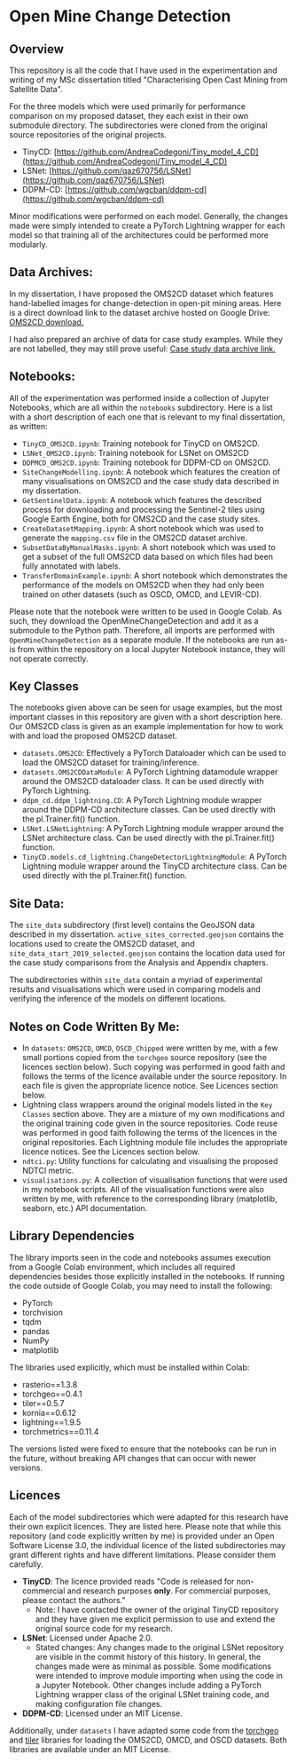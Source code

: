 # Open Mine Change Detection

## Overview

This repository is all the code that I have used in the experimentation and writing of my MSc dissertation titled "Characterising Open Cast Mining
from Satellite Data". 

For the three models which were used primarily for performance comparison on my proposed dataset, they each exist in their own submodule directory. The subdirectories were cloned from the original source repositories of the original projects.

- TinyCD:  [https://github.com/AndreaCodegoni/Tiny_model_4_CD](https://github.com/AndreaCodegoni/Tiny_model_4_CD)
- LSNet: [https://github.com/qaz670756/LSNet](https://github.com/qaz670756/LSNet)
- DDPM-CD: [https://github.com/wgcban/ddpm-cd](https://github.com/wgcban/ddpm-cd)

Minor modifications were performed on each model. Generally, the changes made were simply intended to create a PyTorch Lightning wrapper for each model so that training all of the architectures could be performed more modularly. 

## Data Archives:

In my dissertation, I have proposed the OMS2CD dataset which features hand-labelled images for change-detection in open-pit mining areas. Here is a direct download link to the dataset archive hosted on Google Drive: [OMS2CD download.](https://drive.google.com/file/d/1Kyle3U-lHQsj_zo7xO-GQJk_ZX9SmiKG/view?usp=drive_link)

I had also prepared an archive of data for case study examples. While they are not labelled, they may still prove useful: [Case study data archive link.](https://drive.google.com/file/d/1--NJ9XpXs4-PZarzDE3bMWiKX12Ot0DU/view?usp=sharing)

## Notebooks: 

All of the experimentation was performed inside a collection of Jupyter Notebooks, which are all within the `notebooks` subdirectory. Here is a list with a short description of each one that is relevant to my final dissertation, as written:

- `TinyCD_OMS2CD.ipynb`: Training notebook for TinyCD on OMS2CD.
- `LSNet_OMS2CD.ipynb`: Training notebook for LSNet on OMS2CD
- `DDPMCD_OMS2CD.ipynb`: Training notebook for DDPM-CD on OMS2CD.
- `SiteChangeModelling.ipynb`: A notebook which features the creation of many visualisations on OMS2CD and the case study data described in my dissertation.
- `GetSentinelData.ipynb`: A notebook which features the described process for downloading and processing the Sentinel-2 tiles using Google Earth Engine, both for OMS2CD and the case study sites.
- `CreateDatasetMapping.ipynb`: A short notebook which was used to generate the `mapping.csv` file in the OMS2CD dataset archive.
- `SubsetDataByManualMasks.ipynb`: A short notebook which was used to get a subset of the full OMS2CD data based on which files had been fully annotated with labels.
- `TransferDomainExample.ipynb`: A short notebook which demonstrates the performance of the models on OMS2CD when they had only been trained on other datasets (such as OSCD, OMCD, and LEVIR-CD).

Please note that the notebook were written to be used in Google Colab. As such, they download the OpenMineChangeDetection and add it as a submodule to the Python path. Therefore, all imports are performed with `OpenMineChangeDetection` as a separate module. If the notebooks are run as-is from within the repository on a local Jupyter Notebook instance, they will not operate correctly.

## Key Classes

The notebooks given above can be seen for usage examples, but the most important classes in this repository are given with a short description here. Our OMS2CD class is given as an example implementation for how to work with and load the proposed OMS2CD dataset.

- `datasets.OMS2CD`: Effectively a PyTorch Dataloader which can be used to load the OMS2CD dataset for training/inference.
- `datasets.OMS2CDDataModule`: A PyTorch Lightning datamodule wrapper around the OMS2CD dataloader class. It can be used directly with PyTorch Lightning.
- `ddpm_cd.ddpm_lightning.CD`: A PyTorch Lightning module wrapper around the DDPM-CD architecture classes. Can be used directly with the pl.Trainer.fit() function.
- `LSNet.LSNetLightning`: A PyTorch Lightning module wrapper around the LSNet architecture class. Can be used directly with the pl.Trainer.fit() function.
- `TinyCD.models.cd_lightning.ChangeDetectorLightningModule`: A PyTorch Lightning module wrapper around the TinyCD architecture class. Can be used directly with the pl.Trainer.fit() function.

## Site Data: 

The `site_data` subdirectory (first level) contains the GeoJSON data described in my dissertation. `active_sites_corrected.geojson` contains the locations used to create the OMS2CD dataset, and `site_data_start_2019_selected.geojson` contains the location data used for the case study comparisons from the Analysis and Appendix chapters.

The subdirectories within `site_data` contain a myriad of experimental results and visualisations which were used in comparing models and verifying the inference of the models on different locations.

## Notes on Code Written By Me:

- In `datasets`: `OMS2CD`, `OMCD`, `OSCD_Chipped` were written by me, with a few small portions copied from the `torchgeo` source repository (see the licences section below). Such copying was performed in good faith and follows the terms of the licence available under the source repository. In each file is given the appropriate licence notice. See Licences section below.
- Lightning class wrappers around the original models listed in the `Key Classes` section above. They are a mixture of my own modifications and the original training code given in the source repositories. Code reuse was performed in good faith following the terms of the licences in the original repositories. Each Lightning module file includes the appropriate licence notices. See the Licences section below.
- `ndtci.py`: Utility functions for calculating and visualising the proposed NDTCI metric.
- `visualisations.py`: A collection of visualisation functions that were used in my notebook scripts. All of the visualisation functions were also written by me, with reference to the corresponding library (matplotlib, seaborn, etc.) API documentation.

## Library Dependencies

The library imports seen in the code and notebooks assumes execution from a Google Colab environment, which includes all required dependencies besides those explicitly installed in the notebooks. If running the code outside of Google Colab, you may need to install the following: 
- PyTorch
- torchvision
- tqdm
- pandas
- NumPy
- matplotlib

The libraries used explicitly, which must be installed within Colab: 
- rasterio==1.3.8
- torchgeo==0.4.1
- tiler==0.5.7
- kornia==0.6.12
- lightning==1.9.5
- torchmetrics==0.11.4

The versions listed were fixed to ensure that the notebooks can be run in the future, without breaking API changes that can occur with newer versions. 

## Licences

Each of the model subdirectories which were adapted for this research have their own explicit licences. They are listed here. Please note that while this repository (and code explicitly written by me) is provided under an Open Software License 3.0, the individual licence of the listed subdirectories may grant different rights and have different limitations. Please consider them carefully.

- **TinyCD**: The licence provided reads "Code is released for non-commercial and research purposes **only**. For commercial purposes, please contact the authors." 
  - Note: I have contacted the owner of the original TinyCD repository and they have given me explicit permission to use and extend the original source code for my research.
- **LSNet**: Licensed under Apache 2.0. 
  - Stated changes: Any changes made to the original LSNet repository are visible in the commit history of this history. In general, the changes made were as minimal as possible. Some modifications were intended to improve module importing when using the code in a Jupyter Notebook. Other changes include adding a PyTorch Lightning wrapper class of the original LSNet training code, and making configuration file changes.
- **DDPM-CD**: Licensed under an MIT License.

Additionally, under `datasets` I have adapted some code from the [torchgeo](https://github.com/microsoft/torchgeo) and [tiler](https://github.com/the-lay/tiler) libraries for loading the OMS2CD, OMCD, and OSCD datasets. Both libraries are available under an MIT License.